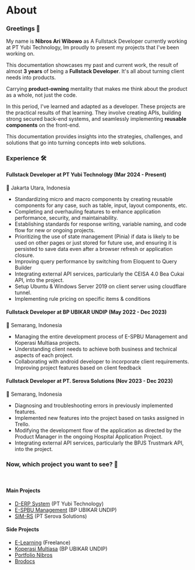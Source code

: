 # About

### Greetings 👋

My name is **Nibros Ari Wibowo** as A Fullstack Developer currently working at PT Yubi Technology, Im proudly to present my projects that I've been working on.

This documentation showcases my past and current work, the result of almost **3 years** of being a **Fullstack Developer**. It's all about turning client needs into products.

Carrying **product-owning** mentality that makes me think about the product as a whole, not just the code.

In this period, I've learned and adapted as a developer. These projects are the practical results of that learning. They involve creating APIs, building strong secured back-end systems, and seamlessly implementing **reusable components** on the front-end.

This documentation provides insights into the strategies, challenges, and solutions that go into turning concepts into web solutions.

### Experience :hammer_and_wrench:

#### **Fullstack Developer** at PT Yubi Technology (Mar 2024 - Present)
 :round_pushpin: Jakarta Utara, Indonesia
- Standardizing micro and macro components by creating reusable components for any case, such as table, input, layout components, etc.
- Completing and overhauling features to enhance application performance, security, and maintainability.
- Establishing standards for response writing, variable naming, and code flow for new or ongoing projects.
- Prioritizing the use of state management (Pinia) if data is likely to be used on other pages or just stored for future use, and ensuring it is persisted to save data even after a browser refresh or application closure.
- Improving query performance by switching from Eloquent to Query Builder
- Integrating external API services, particularly the CEISA 4.0 Bea Cukai API, into the project.
- Setup Ubuntu & Windows Server 2019 on client server using cloudflare tunnel.
- Implementing rule pricing on specific items & conditions

#### **Fullstack Developer** at BP UBIKAR UNDIP (May 2022 - Dec 2023)
 :round_pushpin: Semarang, Indonesia
- Managing the entire development process of E-SPBU Management and Koperasi Multiasa projects.
- Understanding client needs to achieve both business and technical aspects of each project.
- Collaborating with android developer to incorporate client requirements. Improving project features based on client feedback

#### **Fullstack Developer** at PT. Serova Solutions (Nov 2023 - Dec 2023)
 :round_pushpin: Semarang, Indonesia
- Diagnosing and troubleshooting errors in previously implemented features.
- Implemented new features into the project based on tasks assigned in Trello.
- Modifying the development flow of the application as directed by the Product Manager in the ongoing Hospital Application Project.
- Integrating external API services, particularly the BPJS Trustmark API, into the project.



### Now, which project you want to see? 👷

<br>

#### Main Projects
- [D-ERP System](/d-erp/getting-started/introduction) (PT Yubi Technology)
- [E-SPBU Management](/espbu/getting-started/introduction) (BP UBIKAR UNDIP)
- [SIM-RS](/sim-rs/getting-started/introduction) (PT Serova Solutions)

#### Side Projects
- [E-Learning](/e-learning/getting-started/introduction) (Freelance)
- [Koperasi Multiasa](/koperasi-multiasa/getting-started/introduction) (BP UBIKAR UNDIP)
- [Portfolio Nibros](/portfolio/getting-started/introduction)
- [Brodocs](/brodocs/getting-started/introduction)